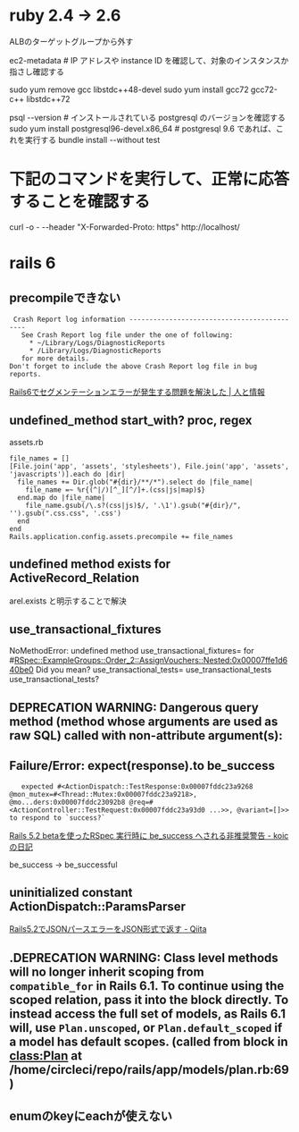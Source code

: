 # ruby 2.4 -> 2.6
ALBのターゲットグループから外す

ec2-metadata # IP アドレスや instance ID を確認して、対象のインスタンスか指さし確認する

sudo yum remove gcc libstdc++48-devel
sudo yum install gcc72  gcc72-c++  libstdc++72

psql --version # インストールされている postgresql のバージョンを確認する
sudo yum install postgresql96-devel.x86_64 # postgresql 9.6 であれば、これを実行する
bundle install --without test

# 下記のコマンドを実行して、正常に応答することを確認する
curl -o - --header "X-Forwarded-Proto: https" http://localhost/


# rails 6

## precompileできない
```
 Crash Report log information --------------------------------------------
   See Crash Report log file under the one of following:                    
     * ~/Library/Logs/DiagnosticReports                                     
     * /Library/Logs/DiagnosticReports                                      
   for more details.                                                        
Don't forget to include the above Crash Report log file in bug reports.  
```

[Rails6でセグメンテーションエラーが発生する問題を解決した | 人と情報](https://www.tmp1024.com/articles/fix-rails-6-segmentation-error)

## undefined_method start_with? proc, regex
assets.rb
```
file_names = []
[File.join('app', 'assets', 'stylesheets'), File.join('app', 'assets', 'javascripts')].each do |dir|
  file_names += Dir.glob("#{dir}/**/*").select do |file_name|
    file_name =~ %r{(^|/)[^_][^/]+.(css|js|map)$}
  end.map do |file_name|
    file_name.gsub(/\.s?(css|js)$/, '.\1').gsub("#{dir}/", '').gsub(".css.css", '.css')
  end
end
Rails.application.config.assets.precompile += file_names

```

## undefined method exists for ActiveRecord_Relation
arel.exists
と明示することで解決


## use_transactional_fixtures
NoMethodError:
undefined method use_transactional_fixtures= for #<RSpec::ExampleGroups::Order_2::AssignVouchers::Nested:0x00007ffe1d640be0>
Did you mean?  use_transactional_tests=
use_transactional_tests
use_transactional_tests?

## DEPRECATION WARNING: Dangerous query method (method whose arguments are used as raw SQL) called with non-attribute argument(s):



##  Failure/Error: expect(response).to be_success
       expected #<ActionDispatch::TestResponse:0x00007fddc23a9268 @mon_mutex=#<Thread::Mutex:0x00007fddc23a9218>, @mo...ders:0x00007fddc23092b8 @req=#<ActionController::TestRequest:0x00007fddc23a93d0 ...>>, @variant=[]>> to respond to `success?`


[Rails 5.2 betaを使ったRSpec 実行時に be_success へされる非推奨警告 - koicの日記](http://koic.hatenablog.com/entry/deprecation-warning-success-predicate-is-deprecated-and-will-be-removed-in-rails6)

be_success -> be_successful

##  uninitialized constant ActionDispatch::ParamsParser

[Rails5.2でJSONパースエラーをJSON形式で返す - Qiita](https://qiita.com/ledsun/items/4e3431de080c97796817)


## .DEPRECATION WARNING: Class level methods will no longer inherit scoping from `compatible_for` in Rails 6.1. To continue using the scoped relation, pass it into the block directly. To instead access the full set of models, as Rails 6.1 will, use `Plan.unscoped`, or `Plan.default_scoped` if a model has default scopes. (called from block in <class:Plan> at /home/circleci/repo/rails/app/models/plan.rb:69)
## enumのkeyにeachが使えない


